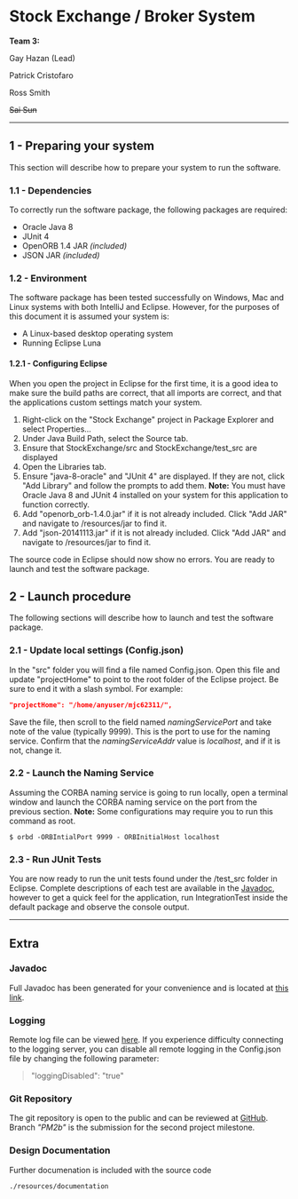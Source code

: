 # Stock Exchange / Broker System

**Team 3:**

Gay Hazan (Lead)

Patrick Cristofaro 

Ross Smith

~~Sai Sun~~

---

## 1 - Preparing your system
This section will describe how to prepare your system to run the software.

### 1.1 - Dependencies
To correctly run the software package, the following packages are required:
  * Oracle Java 8
  * JUnit 4 
  * OpenORB 1.4 JAR *(included)*
  * JSON JAR *(included)*

### 1.2 - Environment
The software package has been tested successfully on Windows, Mac and Linux systems with both IntelliJ and Eclipse. However, 
for the purposes of this document it is assumed your system is:
  * A Linux-based desktop operating system
  * Running Eclipse Luna

#### 1.2.1 - Configuring Eclipse
When you open the project in Eclipse for the first time, it is a good idea to make sure the build paths are correct, 
that all imports are correct, and that the applications custom settings match your system.

1. Right-click on the "Stock Exchange" project in Package Explorer and select Properties...
2. Under Java Build Path, select the Source tab.
3. Ensure that StockExchange/src and StockExchange/test_src are displayed
4. Open the Libraries tab.
5. Ensure "java-8-oracle" and "JUnit 4" are displayed. If they are not, click "Add Library" and follow the prompts 
to add them. **Note:** You must have Oracle Java 8 and JUnit 4 installed on your system for this application to function correctly.
6. Add "openorb_orb-1.4.0.jar" if it is not already included. Click "Add JAR" and navigate to /resources/jar to find it.
7. Add "json-20141113.jar" if it is not already included. Click "Add JAR" and navigate to /resources/jar to find it.

The source code in Eclipse should now show no errors. You are ready to launch and test the software package.


## 2 - Launch procedure
The following sections will describe how to launch and test the software package.

### 2.1 - Update local settings (Config.json)
In the "src" folder you will find a file named Config.json. Open this file and update "projectHome" to point to the root folder of the Eclipse project. Be sure to end it with a slash symbol. For example:

```JSON
"projectHome": "/home/anyuser/mjc62311/",
```

Save the file, then scroll to the field named *namingServicePort* and take note of the value (typically 9999).  This is the port to use for the naming service. Confirm that the *namingServiceAddr* value is *localhost*, and if it is not, change it.

### 2.2 - Launch the Naming Service
Assuming the CORBA naming service is going to run locally, open a terminal window and launch the CORBA naming service on the port from the previous section. **Note:** Some configurations may require you to run this command as root.

```
$ orbd -ORBIntialPort 9999 - ORBInitialHost localhost
```

### 2.3 - Run JUnit Tests
You are now ready to run the unit tests found under the /test_src folder in Eclipse. Complete descriptions of each test are available in the [Javadoc](http://users.encs.concordia.ca/~patrickc/), however to get a quick feel for the application, run </i>IntegrationTest</i> inside the default package and observe the console output.

---
## Extra
### Javadoc
Full Javadoc has been generated for your convenience and is located at [this link](http://users.encs.concordia.ca/~patrickc/).
### Logging
Remote log file can be viewed [here](http://166.78.186.20/resources/log/displayLog.html). If you experience difficulty connecting to the logging server, you can disable all remote logging in the Config.json file by changing the following parameter:
> "loggingDisabled": "true"

### Git Repository
The git repository is open to the public and can be reviewed at [GitHub](https://github.com/pcristo/mjc62311/tree/PM2b). Branch *"PM2b"* is the submission for the second project milestone.

### Design Documentation
Further documenation is included with the source code

```HTTP
./resources/documentation
```


